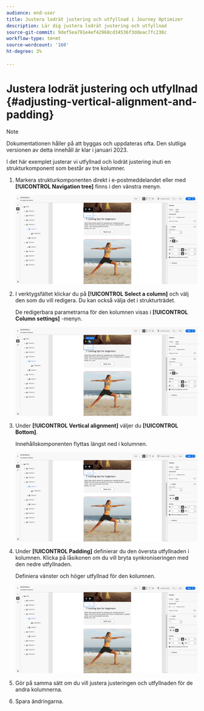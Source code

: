 ```yaml
---
audience: end-user
title: Justera lodrät justering och utfyllnad i Journey Optimizer
description: Lär dig justera lodrät justering och utfyllnad
source-git-commit: 9def5ea791e4ef42968cd34536f3ddeac7fc238c
workflow-type: tm+mt
source-wordcount: '160'
ht-degree: 3%

---
```



# Justera lodrät justering och utfyllnad {#adjusting-vertical-alignment-and-padding}

>[!NOTE]
>
>Dokumentationen håller på att byggas och uppdateras ofta. Den slutliga versionen av detta innehåll är klar i januari 2023.

I det här exemplet justerar vi utfyllnad och lodrät justering inuti en strukturkomponent som består av tre kolumner.

1. Markera strukturkomponenten direkt i e-postmeddelandet eller med **[!UICONTROL Navigation tree]** finns i den vänstra menyn.

   ![](assets/alignment_1.png)

1. I verktygsfältet klickar du på **[!UICONTROL Select a column]** och välj den som du vill redigera. Du kan också välja det i strukturträdet.

   De redigerbara parametrarna för den kolumnen visas i **[!UICONTROL Column settings]** -menyn.

   ![](assets/alignment_2.png)

1. Under **[!UICONTROL Vertical alignment]** väljer du **[!UICONTROL Bottom]**.

   Innehållskomponenten flyttas längst ned i kolumnen.

   ![](assets/alignment_3.png)

1. Under **[!UICONTROL Padding]** definierar du den översta utfyllnaden i kolumnen. Klicka på låsikonen om du vill bryta synkroniseringen med den nedre utfyllnaden.

   Definiera vänster och höger utfyllnad för den kolumnen.

   ![](assets/alignment_4.png)

1. Gör på samma sätt om du vill justera justeringen och utfyllnaden för de andra kolumnerna.

1. Spara ändringarna.
